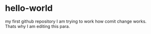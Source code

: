 # hello-world
my first github repository
I am trying to work how comit change works. Thats why I am editing this para.
